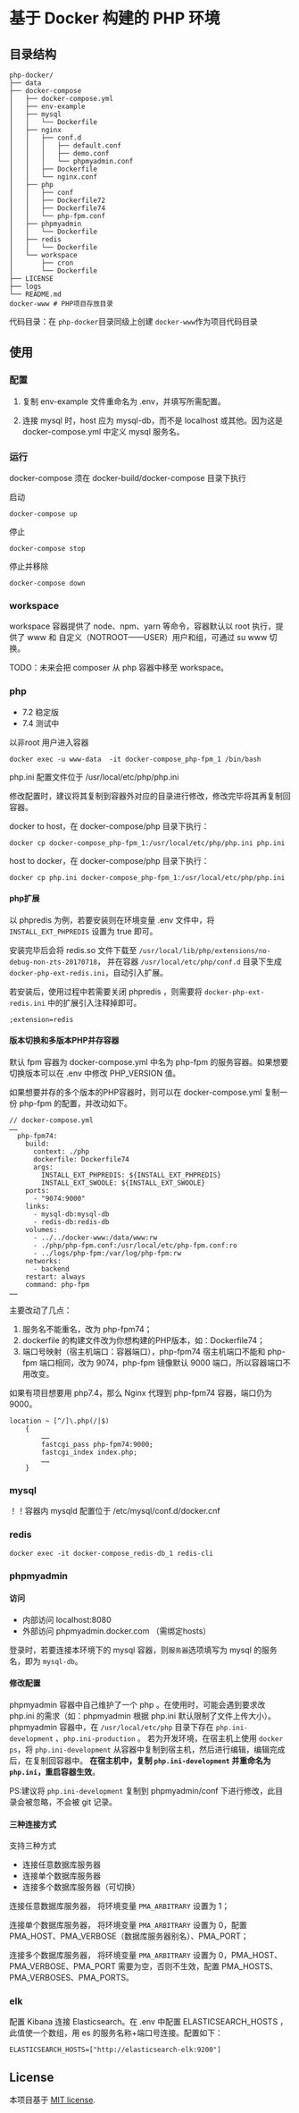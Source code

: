 # 基于 Docker 构建的 PHP 环境

## 目录结构

```
php-docker/
├── data
├── docker-compose
│   ├── docker-compose.yml
│   ├── env-example
│   ├── mysql
│   │   └── Dockerfile
│   ├── nginx
│   │   ├── conf.d
│   │   │   ├── default.conf
│   │   │   ├── demo.conf
│   │   │   └── phpmyadmin.conf
│   │   ├── Dockerfile
│   │   └── nginx.conf
│   ├── php
│   │   ├── conf
│   │   ├── Dockerfile72
│   │   ├── Dockerfile74
│   │   └── php-fpm.conf
│   ├── phpmyadmin
│   │   └── Dockerfile
│   ├── redis
│   │   └── Dockerfile
│   └── workspace
│       ├── cron
│       └── Dockerfile
├── LICENSE
├── logs
└── README.md
docker-www # PHP项目存放目录
```

代码目录：在 `php-docker`目录同级上创建 `docker-www`作为项目代码目录

## 使用

### 配置

1. 复制 env-example 文件重命名为 .env，并填写所需配置。

2. 连接 mysql 时，host 应为 mysql-db，而不是 localhost 或其他。因为这是 docker-compose.yml 中定义 mysql 服务名。

### 运行

docker-compose 须在 docker-build/docker-compose 目录下执行

启动

    docker-compose up
    
停止 

    docker-compose stop

停止并移除

    docker-compose down
    
### workspace

workspace 容器提供了 node、npm、yarn 等命令，容器默认以 root 执行，提供了 www 和 自定义（NOTROOT——USER）用户和组，可通过 su www 切换。

TODO：未来会把 composer 从 php 容器中移至 workspace。 

### php

- 7.2 稳定版
- 7.4 测试中

以非root 用户进入容器 

```shell
docker exec -u www-data  -it docker-compose_php-fpm_1 /bin/bash
```

php.ini 配置文件位于 /usr/local/etc/php/php.ini

修改配置时，建议将其复制到容器外对应的目录进行修改，修改完毕将其再复制回容器。

docker to host，在 docker-compose/php 目录下执行：

```shell
docker cp docker-compose_php-fpm_1:/usr/local/etc/php/php.ini php.ini
```

host to docker，在 docker-compose/php 目录下执行：

```shell
docker cp php.ini docker-compose_php-fpm_1:/usr/local/etc/php/php.ini
```

#### php扩展

以 phpredis 为例，若要安装则在环境变量 .env 文件中，将 `INSTALL_EXT_PHPREDIS` 设置为 true 即可。

安装完毕后会将 redis.so 文件下载至 `/usr/local/lib/php/extensions/no-debug-non-zts-20170718`，
并在容器 `/usr/local/etc/php/conf.d` 目录下生成 `docker-php-ext-redis.ini`，自动引入扩展。

若安装后，使用过程中若需要关闭 phpredis ，则需要将 `docker-php-ext-redis.ini` 中的扩展引入注释掉即可。

```
;extension=redis
```

#### 版本切换和多版本PHP并存容器

默认 fpm 容器为 docker-compose.yml 中名为 php-fpm 的服务容器。如果想要切换版本可以在 .env 中修改 PHP_VERSION 值。

如果想要并存的多个版本的PHP容器时，则可以在 docker-compose.yml 复制一份 php-fpm 的配置，并改动如下。

```
// docker-compose.yml
……
  php-fpm74:
    build:
      context: ./php
      dockerfile: Dockerfile74
      args:
        INSTALL_EXT_PHPREDIS: ${INSTALL_EXT_PHPREDIS}
        INSTALL_EXT_SWOOLE: ${INSTALL_EXT_SWOOLE}
    ports:
      - "9074:9000"
    links:
      - mysql-db:mysql-db
      - redis-db:redis-db
    volumes:
      - ../../docker-www:/data/www:rw
      - ./php/php-fpm.conf:/usr/local/etc/php-fpm.conf:ro
      - ../logs/php-fpm:/var/log/php-fpm:rw
    networks:
      - backend
    restart: always
    command: php-fpm
……
```

主要改动了几点：

1. 服务名不能重名，改为 php-fpm74；
2. dockerfile 的构建文件改为你想构建的PHP版本，如：Dockerfile74；
3. 端口号映射（宿主机端口：容器端口），php-fpm74 宿主机端口不能和 php-fpm 端口相同，改为 9074，php-fpm 镜像默认 9000 端口，所以容器端口不用改变。

如果有项目想要用 php7.4，那么 Nginx 代理到 php-fpm74 容器，端口仍为 9000。

```
location ~ [^/]\.php(/|$)
    {
        ……
        fastcgi_pass php-fpm74:9000;
        fastcgi_index index.php;
        ……
    }
```

### mysql

！！容器内 mysqld 配置位于 /etc/mysql/conf.d/docker.cnf

### redis

```shell
docker exec -it docker-compose_redis-db_1 redis-cli
```

### phpmyadmin

#### 访问

- 内部访问 localhost:8080
- 外部访问 phpmyadmin.docker.com （需绑定hosts）

登录时，若要连接本环境下的 mysql 容器，则`服务器`选项填写为 mysql 的服务名，即为 `mysql-db`。

#### 修改配置

phpmyadmin 容器中自己维护了一个 php 。在使用时，可能会遇到要求改 php.ini 的需求（如：phpmyadmin 根据 php.ini 默认限制了文件上传大小）。
phpmyadmin 容器中，在 `/usr/local/etc/php` 目录下存在 `php.ini-development` 、`php.ini-production` 。
若为开发环境，在宿主机上使用 `docker ps`，将 `php.ini-development` 从容器中复制到宿主机，然后进行编辑，编辑完成后，在复制回容器中。
**在宿主机中，复制 `php.ini-development` 并重命名为 `php.ini`，重启容器生效**。

PS:建议将 `php.ini-development` 复制到 phpmyadmin/conf 下进行修改，此目录会被忽略，不会被 git 记录。 

#### 三种连接方式

支持三种方式

- 连接任意数据库服务器
- 连接单个数据库服务器
- 连接多个数据库服务器（可切换）

连接任意数据库服务器， 将环境变量 `PMA_ARBITRARY` 设置为 1；

连接单个数据库服务器， 将环境变量 `PMA_ARBITRARY` 设置为 0，配置 PMA_HOST、PMA_VERBOSE（数据库服务器别名）、PMA_PORT；

连接多个数据库服务器， 将环境变量 `PMA_ARBITRARY` 设置为 0，PMA_HOST、PMA_VERBOSE、PMA_PORT 需要为空，否则不生效，配置 PMA_HOSTS、PMA_VERBOSES、PMA_PORTS。

### elk

配置 Kibana 连接 Elasticsearch。在 .env 中配置 ELASTICSEARCH_HOSTS ，此值使一个数组，用 es 的服务名称+端口号连接。配置如下：

```
ELASTICSEARCH_HOSTS=["http://elasticsearch-elk:9200"]
```

## License

本项目基于 [MIT license](https://opensource.org/licenses/MIT).
